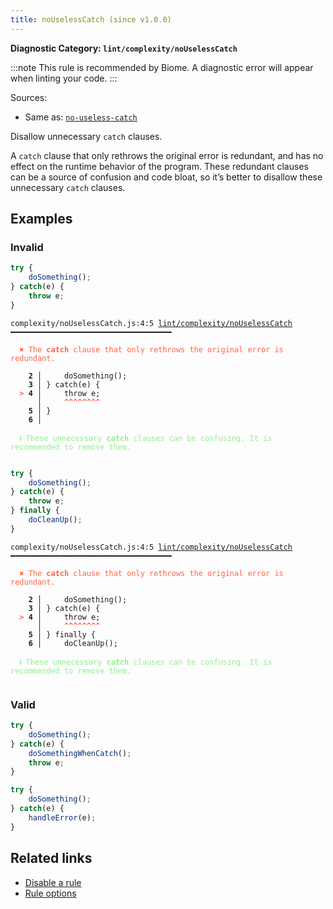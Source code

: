 ```yaml
---
title: noUselessCatch (since v1.0.0)
---
```


**Diagnostic Category: `lint/complexity/noUselessCatch`**

:::note
This rule is recommended by Biome. A diagnostic error will appear when linting your code.
:::

Sources: 
- Same as: <a href="https://eslint.org/docs/latest/rules/no-useless-catch" target="_blank"><code>no-useless-catch</code></a>

Disallow unnecessary `catch` clauses.

A `catch` clause that only rethrows the original error is redundant,
and has no effect on the runtime behavior of the program.
These redundant clauses can be a source of confusion and code bloat,
so it’s better to disallow these unnecessary `catch` clauses.

## Examples

### Invalid

```jsx
try {
    doSomething();
} catch(e) {
    throw e;
}
```

<pre class="language-text"><code class="language-text">complexity/noUselessCatch.js:4:5 <a href="https://biomejs.dev/linter/rules/no-useless-catch">lint/complexity/noUselessCatch</a> ━━━━━━━━━━━━━━━━━━━━━━━━━━━━━━━━━━━━

<strong><span style="color: Tomato;">  </span></strong><strong><span style="color: Tomato;">✖</span></strong> <span style="color: Tomato;">The </span><span style="color: Tomato;"><strong>catch</strong></span><span style="color: Tomato;"> clause that only rethrows the original error is redundant.</span>
  
    <strong>2 │ </strong>    doSomething();
    <strong>3 │ </strong>} catch(e) {
<strong><span style="color: Tomato;">  </span></strong><strong><span style="color: Tomato;">&gt;</span></strong> <strong>4 │ </strong>    throw e;
   <strong>   │ </strong>    <strong><span style="color: Tomato;">^</span></strong><strong><span style="color: Tomato;">^</span></strong><strong><span style="color: Tomato;">^</span></strong><strong><span style="color: Tomato;">^</span></strong><strong><span style="color: Tomato;">^</span></strong><strong><span style="color: Tomato;">^</span></strong><strong><span style="color: Tomato;">^</span></strong><strong><span style="color: Tomato;">^</span></strong>
    <strong>5 │ </strong>}
    <strong>6 │ </strong>
  
<strong><span style="color: lightgreen;">  </span></strong><strong><span style="color: lightgreen;">ℹ</span></strong> <span style="color: lightgreen;">These unnecessary </span><span style="color: lightgreen;"><strong>catch</strong></span><span style="color: lightgreen;"> clauses can be confusing. It is recommended to remove them.</span>
  
</code></pre>

```jsx
try {
    doSomething();
} catch(e) {
    throw e;
} finally {
    doCleanUp();
}
```

<pre class="language-text"><code class="language-text">complexity/noUselessCatch.js:4:5 <a href="https://biomejs.dev/linter/rules/no-useless-catch">lint/complexity/noUselessCatch</a> ━━━━━━━━━━━━━━━━━━━━━━━━━━━━━━━━━━━━

<strong><span style="color: Tomato;">  </span></strong><strong><span style="color: Tomato;">✖</span></strong> <span style="color: Tomato;">The </span><span style="color: Tomato;"><strong>catch</strong></span><span style="color: Tomato;"> clause that only rethrows the original error is redundant.</span>
  
    <strong>2 │ </strong>    doSomething();
    <strong>3 │ </strong>} catch(e) {
<strong><span style="color: Tomato;">  </span></strong><strong><span style="color: Tomato;">&gt;</span></strong> <strong>4 │ </strong>    throw e;
   <strong>   │ </strong>    <strong><span style="color: Tomato;">^</span></strong><strong><span style="color: Tomato;">^</span></strong><strong><span style="color: Tomato;">^</span></strong><strong><span style="color: Tomato;">^</span></strong><strong><span style="color: Tomato;">^</span></strong><strong><span style="color: Tomato;">^</span></strong><strong><span style="color: Tomato;">^</span></strong><strong><span style="color: Tomato;">^</span></strong>
    <strong>5 │ </strong>} finally {
    <strong>6 │ </strong>    doCleanUp();
  
<strong><span style="color: lightgreen;">  </span></strong><strong><span style="color: lightgreen;">ℹ</span></strong> <span style="color: lightgreen;">These unnecessary </span><span style="color: lightgreen;"><strong>catch</strong></span><span style="color: lightgreen;"> clauses can be confusing. It is recommended to remove them.</span>
  
</code></pre>

### Valid

```jsx
try {
    doSomething();
} catch(e) {
    doSomethingWhenCatch();
    throw e;
}
```

```jsx
try {
    doSomething();
} catch(e) {
    handleError(e);
}
```

## Related links

- [Disable a rule](/linter/#disable-a-lint-rule)
- [Rule options](/linter/#rule-options)
